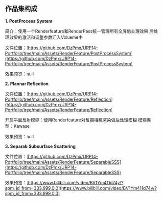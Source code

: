 ## 作品集构成

 **1. PostProcess System**

简介：使用一个Renderfeature和RenderPass统一管理所有全屏后处理效果  后处理效果的激活和调整参数汇入Volueme中

文件位置：[https://github.com/DzPmx/URP14-Portfolio/tree/main/Assets/RenderFeature/PostProcessSystem](https://github.com/DzPmx/URP14-Portfolio/tree/main/Assets/RenderFeature/PostProcessSystem)

效果预览：null

 **2. Plannar Reflection**

文件位置：[https://github.com/DzPmx/URP14-Portfolio/tree/main/Assets/RenderFeature/Reflection](https://github.com/DzPmx/URP14-Portfolio/tree/main/Assets/RenderFeature/Reflection)

开启平面反射模糊：使用Renderfeature对反摄相机渲染做后处理模糊 模糊类型：Kawase

效果预览：null


 **3. Separab Subsurface Scattering**

文件位置：[https://github.com/DzPmx/URP14-Portfolio/tree/main/Assets/RenderFeature/SeparableSSS](https://github.com/DzPmx/URP14-Portfolio/tree/main/Assets/RenderFeature/SeparableSSS)

效果预览：[https://www.bilibili.com/video/BV1Ym411d74y/?spm_id_from=333.999.0.0](https://www.bilibili.com/video/BV1Ym411d74y/?spm_id_from=333.999.0.0)
